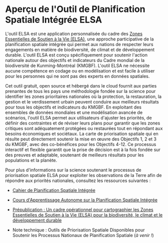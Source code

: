 # Aperçu de l'Outil de Planification Spatiale Intégrée ELSA

L'outil ELSA est une application personnalisée du cadre des [Zones Essentielles de Soutien à la Vie (ELSA)](https://www.undp.org/publications/integrated-spatial-planning-workbook), une approche participative de la planification spatiale intégrée qui permet aux nations de respecter leurs engagements en matière de biodiversité, de climat et de développement durable. L'outil ELSA est conçu spécifiquement pour soutenir l'action nationale autour des objectifs et indicateurs du Cadre mondial de la biodiversité de Kunming-Montréal (KMGBF). L'outil ELSA ne nécessite aucune compétence en codage ou en modélisation et est facile à utiliser pour les personnes qui ne sont pas des experts en données spatiales.

Cet outil gratuit, open source et hébergé dans le cloud fournit aux parties prenantes de tous les pays une méthodologie fondée sur la science pour identifier les zones prioritaires nationales où la protection, la restauration, la gestion et le verdissement urbain peuvent conduire aux meilleurs résultats pour tous les objectifs et indicateurs du KMGBF. En exploitant des ensembles de données mondiales et une modélisation avancée de scénarios, l'outil ELSA permet aux utilisateurs d'ajuster les priorités, de définir des contraintes et de réviser leurs plans pour garantir que les zones critiques sont adéquatement protégées ou restaurées tout en répondant aux besoins économiques et sociétaux. La carte de priorisation spatiale qui en résulte peut directement soutenir la mise en œuvre des Objectifs 1, 2 et 3 du KMGBF, avec des co-bénéfices pour les Objectifs 4-12. Ce processus interactif et flexible garantit que la prise de décision est à la fois fondée sur des preuves et adaptable, soutenant de meilleurs résultats pour les populations et la planète.

Pour plus d'informations sur la science soutenant le processus de priorisation spatiale ELSA pour exploiter les observations de la Terre afin de répondre aux priorités nationales, consultez les ressources suivantes :

- [Cahier de Planification Spatiale Intégrée](https://www.undp.org/publications/integrated-spatial-planning-workbook)

- [Cours d'Apprentissage Autonome sur la Planification Spatiale Intégrée](https://www.learningfornature.org/en/courses/integrated-spatial-planning-2)

- [Prépublication : Un cadre opérationnel pour cartographier les Zones Essentielles de Soutien à la Vie (ELSA) pour la biodiversité, le climat et le développement durable](https://www.biorxiv.org/content/10.1101/2024.11.25.625159v1.full.pdf)

- Note technique : Outils de Priorisation Spatiale Disponibles pour Soutenir les Processus Nationaux de Planification Spatiale (*à venir !*)

